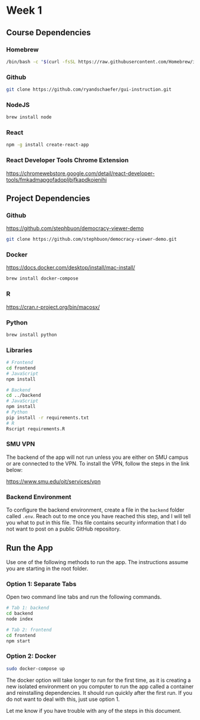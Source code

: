 # Week 1

## Course Dependencies

### Homebrew

```bash
/bin/bash -c "$(curl -fsSL https://raw.githubusercontent.com/Homebrew/install/HEAD/install.sh)"
```

### Github

```bash
git clone https://github.com/ryandschaefer/gui-instruction.git
```

### NodeJS

```bash
brew install node
```

### React

```bash
npm -g install create-react-app
```

### React Developer Tools Chrome Extension

https://chromewebstore.google.com/detail/react-developer-tools/fmkadmapgofadopljbjfkapdkoienihi

## Project Dependencies

### Github

https://github.com/stephbuon/democracy-viewer-demo

```bash
git clone https://github.com/stephbuon/democracy-viewer-demo.git
```

### Docker

https://docs.docker.com/desktop/install/mac-install/

```bash
brew install docker-compose
```

### R

https://cran.r-project.org/bin/macosx/

### Python

```bash
brew install python
```

### Libraries

```bash
# Frontend
cd frontend
# JavaScript
npm install

# Backend
cd ../backend
# JavaScript
npm install
# Python
pip install -r requirements.txt
# R
Rscript requirements.R
```

### SMU VPN

The backend of the app will not run unless you are either on SMU campus or are connected to the VPN. To install the VPN, follow the steps in the link below:

https://www.smu.edu/oit/services/vpn

### Backend Environment

To configure the backend environment, create a file in the ```backend``` folder called ```.env```. Reach out to me once you have reached this step, and I will tell you what to put in this file. This file contains security information that I do not want to post on a public GitHub repository.

## Run the App

Use one of the following methods to run the app. The instructions assume you are starting in the root folder.

### Option 1: Separate Tabs

Open two command line tabs and run the following commands.

```bash
# Tab 1: backend
cd backend
node index
```

```bash
# Tab 2: frontend
cd frontend
npm start
```

### Option 2: Docker

```bash
sudo docker-compose up
```

The docker option will take longer to run for the first time, as it is creating a new isolated environment on you computer to run the app called a container and reinstalling dependencies. It should run quickly after the first run. If you do not want to deal with this, just use option 1.

Let me know if you have trouble with any of the steps in this document.

